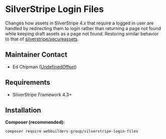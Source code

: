 SilverStripe Login Files
=================
Changes how assets in SilverStripe 4.x that require a logged in user are handled by redirecting them to login rather than returning a page not found while keeping draft assets as a page not found. Restoring similar behavior to that of [silverstripe/secureassets](https://github.com/silverstripe/silverstripe-secureassets).

## Maintainer Contact
* Ed Chipman ([UndefinedOffset](https://github.com/UndefinedOffset))


## Requirements
* SilverStripe Framework 4.3+


## Installation
__Composer (recommended):__
```
composer require webbuilders-group/silverstripe-login-files
```
